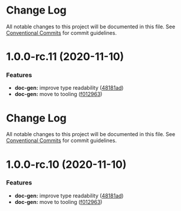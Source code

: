 # Change Log

All notable changes to this project will be documented in this file. See
[Conventional Commits](https://conventionalcommits.org) for commit guidelines.

# 1.0.0-rc.11 (2020-11-10)

### Features

- **doc-gen:** improve type readability
  ([48181ad](https://github.com/chakra-ui/chakra-ui/commit/48181ad5b6fb7ac06c84def08e1c8bb5496f17f8))
- **doc-gen:** move to tooling
  ([f012963](https://github.com/chakra-ui/chakra-ui/commit/f0129634bb07dfcc82fd9334ae074a5a12d54f9d))

# Change Log

All notable changes to this project will be documented in this file. See
[Conventional Commits](https://conventionalcommits.org) for commit guidelines.

# 1.0.0-rc.10 (2020-11-10)

### Features

- **doc-gen:** improve type readability
  ([48181ad](https://github.com/chakra-ui/chakra-ui/commit/48181ad5b6fb7ac06c84def08e1c8bb5496f17f8))
- **doc-gen:** move to tooling
  ([f012963](https://github.com/chakra-ui/chakra-ui/commit/f0129634bb07dfcc82fd9334ae074a5a12d54f9d))
